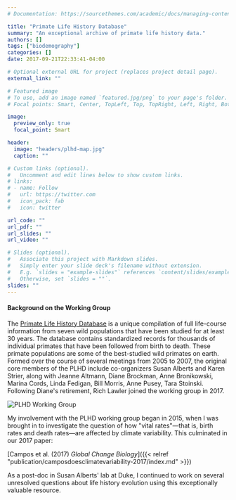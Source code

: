 ```yaml
---
# Documentation: https://sourcethemes.com/academic/docs/managing-content/

title: "Primate Life History Database"
summary: "An exceptional archive of primate life history data."
authors: []
tags: ["biodemography"]
categories: []
date: 2017-09-21T22:33:41-04:00

# Optional external URL for project (replaces project detail page).
external_link: ""

# Featured image
# To use, add an image named `featured.jpg/png` to your page's folder.
# Focal points: Smart, Center, TopLeft, Top, TopRight, Left, Right, BottomLeft, Bottom, BottomRight.

image:
  preview_only: true
  focal_point: Smart

header:
  image: "headers/plhd-map.jpg"
  caption: ""

# Custom links (optional).
#   Uncomment and edit lines below to show custom links.
# links:
# - name: Follow
#   url: https://twitter.com
#   icon_pack: fab
#   icon: twitter

url_code: ""
url_pdf: ""
url_slides: ""
url_video: ""

# Slides (optional).
#   Associate this project with Markdown slides.
#   Simply enter your slide deck's filename without extension.
#   E.g. `slides = "example-slides"` references `content/slides/example-slides.md`.
#   Otherwise, set `slides = ""`.
slides: ""
---
```


#### Background on the Working Group

The [Primate Life History Database](https://plhdb.org/) is a unique compilation of full life-course information from seven wild populations that have been studied for at least 30 years. The database contains standardized records for thousands of individual primates that have been followed from birth to death. These primate populations are some of the best-studied wild primates on earth. Formed over the course of several meetings from 2005 to 2007, the original core members of the PLHD include co-organizers Susan Alberts and Karen Strier, along with Jeanne Altmann, Diane Brockman, Anne Bronikowski, Marina Cords, Linda Fedigan, Bill Morris, Anne Pusey, Tara Stoinski. Following Diane's retirement, Rich Lawler joined the working group in 2017.


![PLHD Working Group](/img/cards/plhd.jpg)

My involvement with the PLHD working group began in 2015, when I was brought in to investigate the question of how "vital rates"&mdash;that is, birth rates and death rates&mdash;are affected by climate variability. This culminated in our 2017 paper:

[Campos et al. (2017) _Global Change Biology_]({{< relref "publication/camposdoesclimatevariability-2017/index.md" >}})

As a post-doc in Susan Alberts' lab at Duke, I continued to work on several unresolved questions about life history evolution using this exceptionally valuable resource.